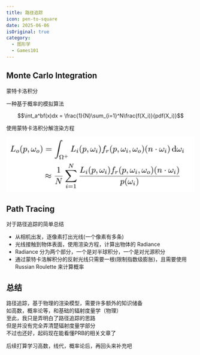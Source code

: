 ```yaml
---
title: 路径追踪
icon: pen-to-square
date: 2025-06-06
isOriginal: true
category:
  - 图形学
  - Games101
---
```


<!-- more -->

## Monte Carlo Integration

蒙特卡洛积分

一种基于概率的模拟算法

$$\int_a^bf(x)dx = \frac{1}{N}\sum_{i=1}^N\frac{f(X_i)}{pdf(X_i)}$$

使用蒙特卡洛积分解渲染方程

![蒙特卡洛积分解渲染方程](./pathTracing/MCSolution.png)

## Path Tracing

对于路径追踪的简单总结

- 从相机出发，逐像素打出光线(一个像素有多条)
- 光线接触到物体表面，使用渲染方程，计算出物体的 Radiance
- Radiance 分为两个部分，一个是对半球积分，一个是对光源积分
- 通过蒙特卡洛解积分的反射光线只需要一根(限制指数级膨胀)，且需要使用 Russian Roulette 来计算概率

## 总结

路径追踪，基于物理的渲染模型，需要许多额外的知识储备  
如高数，概率论等，和基础的辐射度量学（物理）  
至此，我只是弄明白了路径追踪的思路  
但是并没有完全弄清楚辐射度量学部分  
不过也还好，起码现在能看懂PRB的相关文章了  

后续打算学习高数，线代，概率论后，再回头来补充吧
